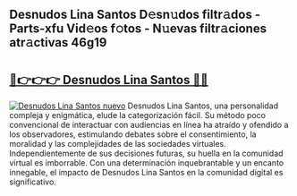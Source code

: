 ## Desnudos Lina Santos D𝚎sn𝚞dos filtr𝚊dos - Parts-xfu Vid𝚎os f𝚘tos - N𝚞evas filtr𝚊ciones atr𝚊ctivas 46g19

# <h2><a href="http://mb6qo5.tromn.icu/?c=Desnudos+Lina+Santos">🔗👉👉👉 Desnudos Lina Santos 🔗🔗</a></h2>

[![Desnudos Lina Santos nuevo](https://i.imgur.com/pEAQMta.gif)](http://mb6qo5.tromn.icu/?c=Desnudos+Lina+Santos)
Desnudos Lina Santos, una personalidad compleja y enigmática, elude la categorización fácil. Su método poco convencional de interactuar con audiencias en línea ha atraído y ofendido a los observadores, estimulando debates sobre el consentimiento, la moralidad y las complejidades de las sociedades virtuales. Independientemente de sus decisiones futuras, su huella en la comunidad virtual es imborrable. Con una determinación inquebrantable y un encanto innegable, el impacto de Desnudos Lina Santos en la comunidad digital es significativo.
